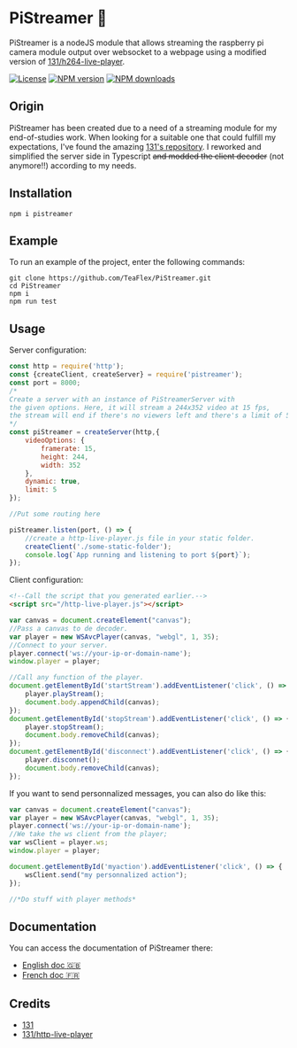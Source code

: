 # PiStreamer 🎥

PiStreamer is a nodeJS module that allows streaming the raspberry pi camera module output over websocket to a webpage using a modified version of [131/h264-live-player](https://github.com/131/h264-live-player).

[![License](https://img.shields.io/badge/license-ISC-green.svg)](http://opensource.org/licenses/ISC) [![NPM version](https://img.shields.io/npm/v/pistreamer.svg?style=flat)](https://npmjs.com/package/pistreamer) [![NPM downloads](https://img.shields.io/npm/dm/pistreamer.svg?style=flat)](https://npmjs.com/package/pistreamer)

## Origin

PiStreamer has been created due to a need of a streaming module for my end-of-studies work. When looking for a suitable one that could fulfill my expectations, I've found the amazing [131's repository](https://github.com/131/h264-live-player). I reworked and simplified the server side in Typescript ~~and modded the client decoder~~ (not anymore!!) according to my needs.

## Installation

```
npm i pistreamer
```

## Example

To run an example of the project, enter the following commands:
```
git clone https://github.com/TeaFlex/PiStreamer.git
cd PiStreamer
npm i
npm run test
```

## Usage
  
Server configuration:
```js 
const http = require('http');
const {createClient, createServer} = require('pistreamer');
const port = 8000;
/*
Create a server with an instance of PiStreamerServer with
the given options. Here, it will stream a 244x352 video at 15 fps, 
the stream will end if there's no viewers left and there's a limit of 5 viewers.
*/
const piStreamer = createServer(http,{
	videoOptions: {
		framerate: 15,
		height: 244,
		width: 352
	},
	dynamic: true,
	limit: 5
});

//Put some routing here

piStreamer.listen(port, () => {
	//create a http-live-player.js file in your static folder.
	createClient('./some-static-folder');
	console.log(`App running and listening to port ${port}`);
});
```

Client configuration:
```html
<!--Call the script that you generated earlier.-->
<script src="/http-live-player.js"></script>

```

```js
var canvas = document.createElement("canvas");
//Pass a canvas to de decoder.
var player = new WSAvcPlayer(canvas, "webgl", 1, 35);
//Connect to your server.
player.connect('ws://your-ip-or-domain-name');
window.player = player;

//Call any function of the player.
document.getElementById('startStream').addEventListener('click', () => {
    player.playStream();
    document.body.appendChild(canvas);
});
document.getElementById('stopStream').addEventListener('click', () => {
    player.stopStream();
    document.body.removeChild(canvas);
});
document.getElementById('disconnect').addEventListener('click', () => {
    player.disconnet();
    document.body.removeChild(canvas);
});
```

If you want to send personnalized messages, you can also do like this:

```js
var canvas = document.createElement("canvas");
var player = new WSAvcPlayer(canvas, "webgl", 1, 35);
player.connect('ws://your-ip-or-domain-name');
//We take the ws client from the player;
var wsClient = player.ws;
window.player = player;

document.getElementById('myaction').addEventListener('click', () => {
    wsClient.send("my personnalized action");
});

//*Do stuff with player methods*
```

## Documentation

You can access the documentation of PiStreamer there:
- [English doc :uk:](/doc/DOCUMENTATION-en.md)
- [French doc :fr:](/doc/DOCUMENTATION-fr.md)

## Credits

* [131](https://github.com/131)
* [131/http-live-player](https://github.com/131/h264-live-player)
